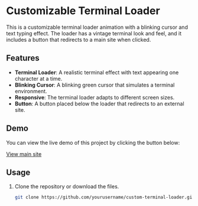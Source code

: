 # Customizable Terminal Loader

This is a customizable terminal loader animation with a blinking cursor and text typing effect. The loader has a vintage terminal look and feel, and it includes a button that redirects to a main site when clicked.

## Features

- **Terminal Loader**: A realistic terminal effect with text appearing one character at a time.
- **Blinking Cursor**: A blinking green cursor that simulates a terminal environment.
- **Responsive**: The terminal loader adapts to different screen sizes.
- **Button**: A button placed below the loader that redirects to an external site.

## Demo

You can view the live demo of this project by clicking the button below:

[View main site](https://paulmendoza24.github.io/main)

## Usage

1. Clone the repository or download the files.
   ```bash
   git clone https://github.com/yourusername/custom-terminal-loader.git
